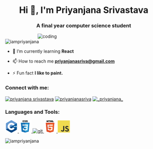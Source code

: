 <h1 align="center">Hi 👋, I'm Priyanjana Srivastava</h1>
<h3 align="center">A final year computer science student</h3>

<img align="right" alt="coding" width="400" src="https://cdn.dribbble.com/users/4055494/screenshots/15215756/media/d2b66c4ca0192aa26d103448b3d1518b.gif"> 


<p align="left"> <img src="https://komarev.com/ghpvc/?username=iampriyanjana&label=Profile%20views&color=0e75b6&style=flat" alt="iampriyanjana" /> </p>

- 🌱 I’m currently learning **React**

- 📫 How to reach me **priyanjanasriva@gmail.com**

- ⚡ Fun fact **I like to paint.**

<h3 align="left">Connect with me:</h3>
<p align="left">
<a href="https://linkedin.com/in/priyanjana srivastava" target="blank"><img align="center" src="https://raw.githubusercontent.com/rahuldkjain/github-profile-readme-generator/master/src/images/icons/Social/linked-in-alt.svg" alt="priyanjana srivastava" height="30" width="40" /></a>
<a href="https://instagram.com/priyanjanasriva" target="blank"><img align="center" src="https://raw.githubusercontent.com/rahuldkjain/github-profile-readme-generator/master/src/images/icons/Social/instagram.svg" alt="priyanjanasriva" height="30" width="40" /></a>
<a href="https://www.hackerrank.com/_priyanjana_" target="blank"><img align="center" src="https://raw.githubusercontent.com/rahuldkjain/github-profile-readme-generator/master/src/images/icons/Social/hackerrank.svg" alt="_priyanjana_" height="30" width="40" /></a>
</p>

<h3 align="left">Languages and Tools:</h3>
<p align="left"> <a href="https://www.w3schools.com/cpp/" target="_blank" rel="noreferrer"> <img src="https://raw.githubusercontent.com/devicons/devicon/master/icons/cplusplus/cplusplus-original.svg" alt="cplusplus" width="40" height="40"/> </a> <a href="https://www.w3schools.com/css/" target="_blank" rel="noreferrer"> <img src="https://raw.githubusercontent.com/devicons/devicon/master/icons/css3/css3-original-wordmark.svg" alt="css3" width="40" height="40"/> </a> <a href="https://git-scm.com/" target="_blank" rel="noreferrer"> <img src="https://www.vectorlogo.zone/logos/git-scm/git-scm-icon.svg" alt="git" width="40" height="40"/> </a> <a href="https://www.w3.org/html/" target="_blank" rel="noreferrer"> <img src="https://raw.githubusercontent.com/devicons/devicon/master/icons/html5/html5-original-wordmark.svg" alt="html5" width="40" height="40"/> </a> <a href="https://developer.mozilla.org/en-US/docs/Web/JavaScript" target="_blank" rel="noreferrer"> <img src="https://raw.githubusercontent.com/devicons/devicon/master/icons/javascript/javascript-original.svg" alt="javascript" width="40" height="40"/> </a> </p>

<p><img align="center" src="https://github-readme-stats.vercel.app/api/top-langs?username=iampriyanjana&show_icons=true&locale=en&layout=compact" alt="iampriyanjana" /></p>


